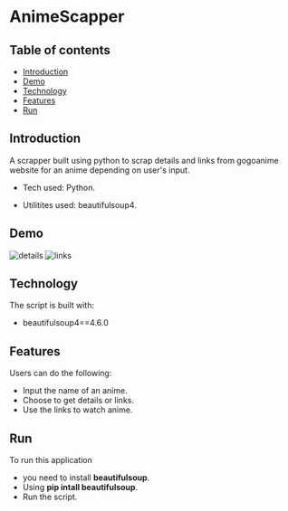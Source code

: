 # AnimeScapper

## Table of contents

- [Introduction](#introduction)
- [Demo](#demo)
- [Technology](#technology)
- [Features](#features)
- [Run](#run)

## Introduction

A scrapper built using python to scrap details and links from gogoanime website for an anime depending on user's input.
 
- Tech used: Python.
 
- Utilitites used: beautifulsoup4.
 
## Demo

![details](https://user-images.githubusercontent.com/56071565/123690906-96a1f580-d872-11eb-87a3-d339eff195f5.png)
![links](https://user-images.githubusercontent.com/56071565/123691159-e1bc0880-d872-11eb-9e0f-c0b2f4adec36.png)

## Technology

The script is built with:

- beautifulsoup4==4.6.0

## Features

Users can do the following:

- Input the name of an anime.
- Choose to get details or links.
- Use the links to watch anime.

## Run

To run this application
- you need to install <b>beautifulsoup</b>.
- Using  <b>pip intall beautifulsoup</b>.
- Run the script.
